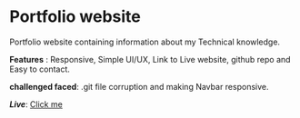# Portfolio website
Portfolio website containing information about my Technical knowledge.

**Features** : Responsive, Simple UI/UX, Link to Live website, github repo and Easy to contact.

**challenged faced**: .git file corruption and making Navbar responsive.

***Live***: [Click me](https://vigasbs.site/)
